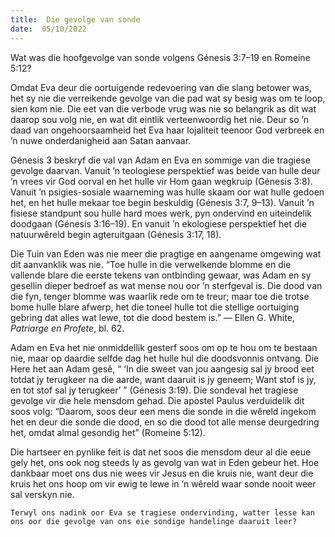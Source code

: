 ```yaml
---
title:  Die gevolge van sonde
date:  05/10/2022
---
```


Wat was die hoofgevolge van sonde volgens Génesis 3:7–19 en Romeine 5:12?

Omdat Eva deur die oortuigende redevoering van die slang betower was, het sy nie die verreikende gevolge van die pad wat sy besig was om te loop, sien kom nie. Die eet van die verbode vrug was nie so belangrik as dit wat daarop sou volg nie, en wat dit eintlik verteenwoordig het nie. Deur so ’n daad van ongehoorsaamheid het Eva haar lojaliteit teenoor God verbreek en ’n nuwe onderdanigheid aan Satan aanvaar.

Génesis 3 beskryf die val van Adam en Eva en sommige van die tragiese gevolge daarvan. Vanuit ’n teologiese perspektief was beide van hulle deur ’n vrees vir God oorval en het hulle vir Hom gaan wegkruip (Génesis 3:8). Vanuit ’n psigies-sosiale waarneming was hulle skaam oor wat hulle gedoen het, en het hulle mekaar toe begin beskuldig (Génesis 3:7, 9–13). Vanuit ’n fisiese standpunt sou hulle hard moes werk, pyn ondervind en uiteindelik doodgaan (Génesis 3:16–19). En vanuit ’n ekologiese perspektief het die natuurwêreld begin agteruitgaan (Génesis 3:17, 18).

Die Tuin van Eden was nie meer die pragtige en aangename omgewing wat dit aanvanklik was nie.  “Toe hulle in die verwelkende blomme en die vallende blare die eerste tekens van ontbinding gewaar, was Adam en sy gesellin dieper bedroef as wat mense nou oor ’n sterfgeval is.  Die dood van die fyn, tenger blomme was waarlik rede om te treur; maar toe die trotse bome hulle blare afwerp, het die toneel hulle tot die stellige oortuiging gebring dat alles wat lewe, tot die dood bestem is.” — Ellen G. White, _Patriarge en Profete_, bl. 62.

Adam en Eva het nie onmiddellik gesterf soos om op te hou om te bestaan nie, maar op daardie selfde dag het hulle hul die doodsvonnis ontvang.  Die Here het aan Adam gesê, “ ‘In die sweet van jou aangesig sal jy brood eet totdat jy terugkeer na die aarde, want daaruit is jy geneem; Want stof is jy, en tot stof sal jy terugkeer’ ” (Génesis 3:19). Die sondeval het tragiese gevolge vir die hele mensdom gehad. Die apostel Paulus verduidelik dit soos volg: “Daarom, soos deur een mens die sonde in die wêreld ingekom het en deur die sonde die dood, en so die dood tot alle mense deurgedring het, omdat almal gesondig het” (Romeine 5:12).

Die hartseer en pynlike feit is dat net soos die mensdom deur al die eeue gely het, ons ook nog steeds ly as gevolg van wat in Eden gebeur het. Hoe dankbaar moet ons dus nie wees vir Jesus en die kruis nie, want deur die kruis het ons hoop om vir ewig te lewe in ’n wêreld waar sonde nooit weer sal verskyn nie.

`Terwyl ons nadink oor Eva se tragiese ondervinding, watter lesse kan ons oor die gevolge van ons eie sondige handelinge daaruit leer?`